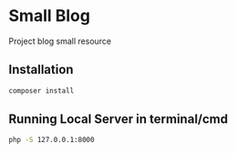 # Small Blog

Project blog small resource

## Installation

```bash
composer install
```

## Running Local Server in terminal/cmd

```bash
php -S 127.0.0.1:8000

```

